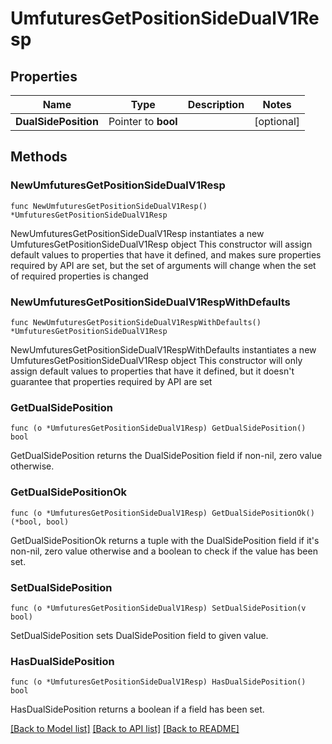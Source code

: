 # UmfuturesGetPositionSideDualV1Resp

## Properties

Name | Type | Description | Notes
------------ | ------------- | ------------- | -------------
**DualSidePosition** | Pointer to **bool** |  | [optional] 

## Methods

### NewUmfuturesGetPositionSideDualV1Resp

`func NewUmfuturesGetPositionSideDualV1Resp() *UmfuturesGetPositionSideDualV1Resp`

NewUmfuturesGetPositionSideDualV1Resp instantiates a new UmfuturesGetPositionSideDualV1Resp object
This constructor will assign default values to properties that have it defined,
and makes sure properties required by API are set, but the set of arguments
will change when the set of required properties is changed

### NewUmfuturesGetPositionSideDualV1RespWithDefaults

`func NewUmfuturesGetPositionSideDualV1RespWithDefaults() *UmfuturesGetPositionSideDualV1Resp`

NewUmfuturesGetPositionSideDualV1RespWithDefaults instantiates a new UmfuturesGetPositionSideDualV1Resp object
This constructor will only assign default values to properties that have it defined,
but it doesn't guarantee that properties required by API are set

### GetDualSidePosition

`func (o *UmfuturesGetPositionSideDualV1Resp) GetDualSidePosition() bool`

GetDualSidePosition returns the DualSidePosition field if non-nil, zero value otherwise.

### GetDualSidePositionOk

`func (o *UmfuturesGetPositionSideDualV1Resp) GetDualSidePositionOk() (*bool, bool)`

GetDualSidePositionOk returns a tuple with the DualSidePosition field if it's non-nil, zero value otherwise
and a boolean to check if the value has been set.

### SetDualSidePosition

`func (o *UmfuturesGetPositionSideDualV1Resp) SetDualSidePosition(v bool)`

SetDualSidePosition sets DualSidePosition field to given value.

### HasDualSidePosition

`func (o *UmfuturesGetPositionSideDualV1Resp) HasDualSidePosition() bool`

HasDualSidePosition returns a boolean if a field has been set.


[[Back to Model list]](../README.md#documentation-for-models) [[Back to API list]](../README.md#documentation-for-api-endpoints) [[Back to README]](../README.md)


